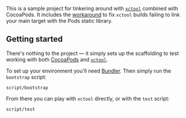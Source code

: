 This is a sample project for tinkering around with [`xctool`](https://github.com/facebook/xctool) combined with CocoaPods. It includes the [workaround](https://github.com/facebook/xctool/issues/16#issuecomment-17444311) to fix `xctool` builds failing to link your main target with the Pods static library.

## Getting started

There's nothing to the project — it simply sets up the scaffolding to test working with both [CocoaPods](http://cocoapods.org/) and [`xctool`](https://github.com/facebook/xctool).

To set up your environment you'll need [Bundler](http://gembundler.com/). Then simply run the `bootstrap` script:

```
script/bootstrap
```

From there you can play with `xctool` directly, or with the `test` script:

```
script/test
````
